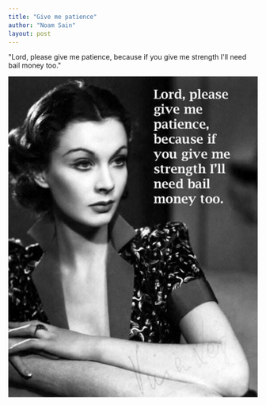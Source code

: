 ```yaml
---
title: "Give me patience"
author: "Noam Sain"
layout: post
---
```


"Lord, please give me patience, because if you give me strength I'll need bail money too."

![Give me patience](/assets/2022/2022-05-give-me-patience.jpg "Give me patience")
